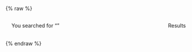 ---
---

{% raw %}
<style>
section {
  padding: 1rem;
}
.info {
  display: flex;
  justify-content: space-between;
  align-items: center;
  margin-bottom: 1rem;
}
</style>
<section>
  <miso-search>
    <miso-query></miso-query>
  </miso-search>
  <miso-search visible-when="loading ready">
    <div class="info">
      <div class="keywords">You searched for “<miso-keywords></miso-keywords>”</div>
      <div class="hits"><miso-hits></miso-hits> Results</div>
    </div>
    <miso-facets></miso-facets>
    <miso-products></miso-products>
  </miso-search>
</section>
<script>
const misocmd = window.misocmd || (window.misocmd = []);
misocmd.push(() => {
  MisoClient.plugins.use('std:ui');
  const client = new MisoClient('...');
  const workflow = client.ui.search;
  workflow.useApi('search', { rows: 10 });
  workflow.autocomplete.enable();
});
</script>
{% endraw %}
